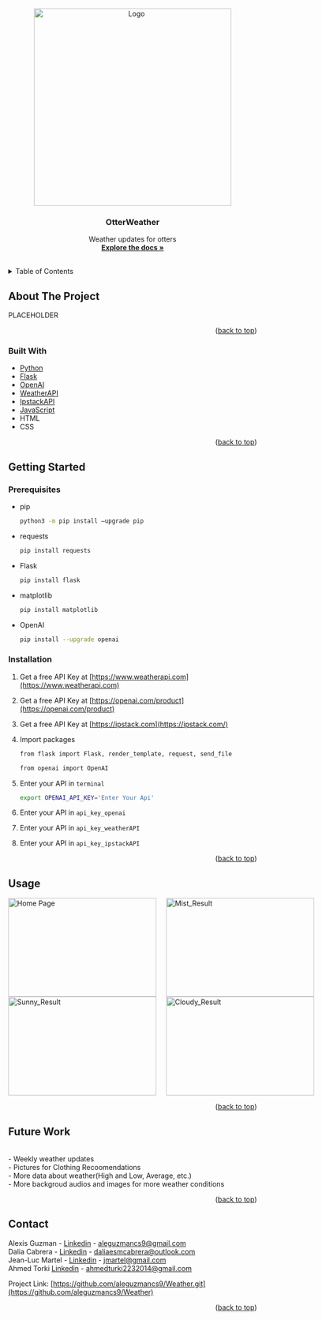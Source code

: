 
<a name="readme-top"></a>




<!-- PROJECT LOGO -->
<br />
<div align="center">
  <a href="https://github.com/aleguzmancs9/Weather">
    <img src="https://i.imgur.com/ZPGsx9L.png" alt="Logo" width="400" height="400">
  </a>

<h3 align="center">OtterWeather</h3>

  <p align="center">
Weather updates for otters
    <br />
    <a href="https://github.com/aleguzmancs9/Weather.git"><strong>Explore the docs »</strong></a>
    <br />
    <br />
  </p>
</div>



<!-- TABLE OF CONTENTS -->
<details>
  <summary>Table of Contents</summary>
  <ol>
    <li>
      <a href="#about-the-project">About The Project</a>
      <ul>
        <li><a href="#built-with">Built With</a></li>
      </ul>
    </li>
    <li>
      <a href="#getting-started">Getting Started</a>
      <ul>
        <li><a href="#prerequisites">Prerequisites</a></li>
        <li><a href="#installation">Installation</a></li>
      </ul>
    </li>
    <li><a href="#usage">Usage</a></li>
    <li><a href="#contact">Contact</a></li>
  
  </ol>
</details>



<!-- ABOUT THE PROJECT -->
## About The Project
PLACEHOLDER


<p align="right">(<a href="#readme-top">back to top</a>)</p>



### Built With

* [Python][Python-url]
* [Flask][Flask-url]
* [OpenAI][OpenAI-url]
* [WeatherAPI][WeatherAPI-url]
* [IpstackAPI][WeatherAPI-url]
* [JavaScript][JavaScript-url]
* HTML
* CSS

<p align="right">(<a href="#readme-top">back to top</a>)</p>



<!-- GETTING STARTED -->
## Getting Started

### Prerequisites
* pip
  ```sh
  python3 -m pip install –upgrade pip
  ```
* requests
  ```sh
  pip install requests
  ```
* Flask
  ```sh
  pip install flask
  ```
* matplotlib
  ```sh
  pip install matplotlib
  ```
* OpenAI
  ```sh
  pip install --upgrade openai
  ```

### Installation

1. Get a free API Key at [https://www.weatherapi.com](https://www.weatherapi.com)
2. Get a free API Key at [https://openai.com/product](https://openai.com/product)
3. Get a free API Key at [https://ipstack.com](https://ipstack.com/)

4. Import packages
   ```sh
   from flask import Flask, render_template, request, send_file
   ```
   ```sh
   from openai import OpenAI
   ```
5. Enter your API in `terminal`
   ```bash
   export OPENAI_API_KEY='Enter Your Api'
   ```
6. Enter your API in `api_key_openai`
7. Enter your API in `api_key_weatherAPI`
8. Enter your API in `api_key_ipstackAPI`

   

<p align="right">(<a href="#readme-top">back to top</a>)</p>



<!-- USAGE EXAMPLES -->
## Usage

<div style="display: flex;">
  <img src="https://i.imgur.com/17ClSjS.jpg" alt="Home Page" width="300" height= "200" style="margin-right: 20px;" />
  <img src="https://i.imgur.com/BJv11WH.png" alt="Mist_Result" width="300" height="200"/>
</div>
<div style="display: flex;">
  <img src="https://i.imgur.com/If3WEcl.jpg" alt="Sunny_Result" width="300" height="200" style="margin-right: 20px;" />
  <img src="https://i.imgur.com/kMTFG4m.png" alt="Cloudy_Result" width="300" height="200"/>
</div>





<p align="right">(<a href="#readme-top">back to top</a>)</p>

<!-- Future Work -->
## Future Work
<br>- Weekly weather updates
<br>- Pictures for Clothing Recoomendations
<br>- More data about weather(High and Low, Average, etc.)
<br>- More backgroud audios and images for more weather conditions


<p align="right">(<a href="#readme-top">back to top</a>)</p>

<!-- CONTACT -->
## Contact

Alexis Guzman - [Linkedin](https://www.linkedin.com/in/alexis-guzman-cs9/) - aleguzmancs9@gmail.com
<br>Dalia Cabrera - [Linkedin](https://www.linkedin.com/in/dalia-c-4754a4247/) - daliaesmcabrera@outlook.com
<br>Jean-Luc Martel - [Linkedin](https://www.linkedin.com/in/jean-luc-martel-csumb/) - jmartel@gmail.com
<br>Ahmed Torki [Linkedin](https://www.linkedin.com/in/ahmed-turki-6a8062120/) - ahmedturki2232014@gmail.com


Project Link: [https://github.com/aleguzmancs9/Weather.git](https://github.com/aleguzmancs9/Weather)




<p align="right">(<a href="#readme-top">back to top</a>)</p>






<!-- MARKDOWN LINKS & IMAGES -->
<!-- https://www.markdownguide.org/basic-syntax/#reference-style-links -->


[linkedin-shield]: https://img.shields.io/badge/-LinkedIn-black.svg?style=for-the-badge&logo=linkedin&colorB=555
[linkedin-url]: linkedin.com/in/alexis-guzman-cs9
[OpenAI-url]: https://openai.com/
[Python-url]: https://www.python.org/
[WeatherAPI-url]: https://www.weatherapi.com/
[IpstackAPI-url]: https://ipstack.com/
[Flask-url]: https://flask.palletsprojects.com/en/3.0.x/
[JavaScript-url]: https://www.javascript.com/
